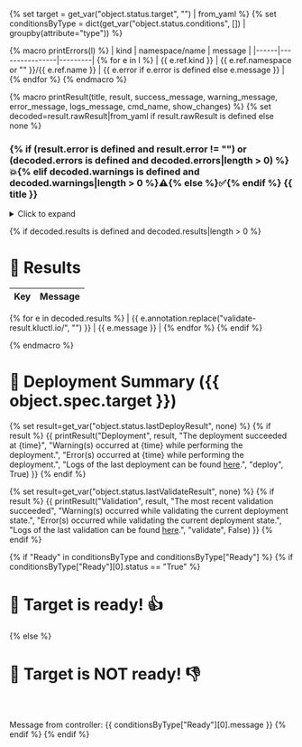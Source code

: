 
{% set target = get_var("object.status.target", "") | from_yaml %}
{% set conditionsByType = dict(get_var("object.status.conditions", []) | groupby(attribute="type")) %}

{% macro printErrors(l) %}
| kind | namespace/name | message |
|------|----------------|---------|
{% for e in l %}
| {{ e.ref.kind }} | {{ e.ref.namespace or "<global>" }}/{{ e.ref.name }} | {{ e.error if e.error is defined else e.message }} |
{% endfor %}
{% endmacro %}

{% macro printResult(title, result, success_message, warning_message, error_message, logs_message, cmd_name, show_changes) %}
{% set decoded=result.rawResult|from_yaml if result.rawResult is defined else none %}
### {% if (result.error is defined and result.error != "") or (decoded.errors is defined and decoded.errors|length > 0) %}:boom:{% elif decoded.warnings is defined and decoded.warnings|length > 0 %}:warning:{% else %}:white_check_mark:{% endif %} {{ title }}
<details>
<summary>Click to expand</summary>

{% if (result.error is defined and result.error != "") or (decoded.errors is defined and decoded.errors|length > 0) %}
{{ error_message.format(time=result.time) }}
{% elif decoded.warnings is defined and decoded.warnings|length > 0 %}
{{ warning_message.format(time=result.time) }}
{% else %}
{{ success_message.format(time=result.time) }}
{% endif %}

{% if result.error is defined and result.error != "" %}
:boom: :boom: :boom: Command resulted in error: {{ result.error }}
{% endif %}

{{ logs_message.format(url="TODO") }}
{% if decoded %}
{% if show_changes %}
#### Changes
{% if decoded.get("newObjects") %}:floppy_disk: New K8s objects: {{ decoded.newObjects|length }}<br>{% endif %}
{% if decoded.get("changedObjects") %}:construction_worker: Changed K8s objects: {{ decoded.changedObjects|length }}<br>{% endif %}
{% if decoded.get("deletedObjects") %}:broken_heart: Deleted K8s objects: {{ decoded.deletedObjects|length }}<br>{% endif %}
{% endif %}
{% if decoded.errors is defined and decoded.errors|length != 0 %}
#### :boom: Errors
{{ printErrors(decoded.errors) }}
{% endif %}
{% if decoded.warnings is defined and decoded.warnings|length != 0 %}
#### :warning: Warnings
{{ printErrors(decoded.warnings) }}
{% endif %}
{% endif %}
</details>

{% if decoded.results is defined and decoded.results|length > 0 %}
# :tada: Results
| Key | Message |
|--------|---------|
{% for e in decoded.results %}
| {{ e.annotation.replace("validate-result.kluctl.io/", "") }} | {{ e.message }} |
{% endfor %}
{% endif %}

{% endmacro %}

# :robot: Deployment Summary ({{ object.spec.target }})

{% set result=get_var("object.status.lastDeployResult", none) %}
{% if result %}
{{ printResult("Deployment", result,
        "The deployment succeeded at {time}",
        "Warning(s) occurred at {time} while performing the deployment.",
        "Error(s) occurred at {time} while performing the deployment.",
        "Logs of the last deployment can be found [here]({url}).",
        "deploy",
        True) }}
{% endif %}

{% set result=get_var("object.status.lastValidateResult", none) %}
{% if result %}
{{ printResult("Validation", result,
        "The most recent validation succeeded",
        "Warning(s) occurred while validating the current deployment state.",
        "Error(s) occurred while validating the current deployment state.",
        "Logs of the last validation can be found [here]({url}).",
        "validate",
        False) }}
{% endif %}

{% if "Ready" in conditionsByType and conditionsByType["Ready"] %}
{% if conditionsByType["Ready"][0].status == "True" %}
# :robot: Target is ready! :thumbsup:
{% else %}
# :robot: Target is NOT ready! :thumbsdown:<br><br>
Message from controller: {{ conditionsByType["Ready"][0].message }}
{% endif %}
{% endif %}
